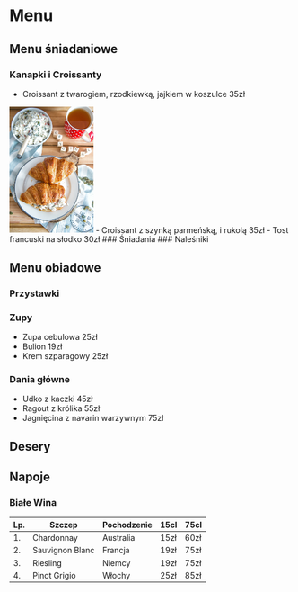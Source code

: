 # Menu

## Menu śniadaniowe

### Kanapki i Croissanty
- Croissant z twarogiem, rzodkiewką, jajkiem w koszulce 35zł
<img src = "zdjecia/_DSC8769b-12-1.jpg" width=150>
- Croissant z szynką parmeńską, i rukolą 35zł
- Tost francuski na słodko 30zł
### Śniadania
### Naleśniki

## Menu obiadowe

### Przystawki
### Zupy
- Zupa cebulowa 25zł
- Bulion 19zł
- Krem szparagowy 25zł
### Dania główne
- Udko z kaczki 45zł
- Ragout z królika 55zł
- Jagnięcina z navarin warzywnym 75zł

## Desery

## Napoje

### Białe Wina

|Lp. |Szczep |Pochodzenie |15cl |75cl |
|---|--------|-------------------------|------|-------|
|1. |Chardonnay |Australia |15zł |60zł |
|2. |Sauvignon Blanc |Francja |19zł |75zł |
|3. |Riesling |Niemcy |19zł |75zł |
|4. |Pinot Grigio |Włochy |25zł |85zł |
